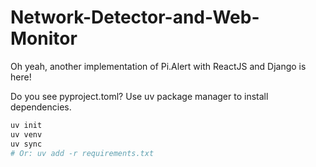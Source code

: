 # Network-Detector-and-Web-Monitor
Oh yeah, another implementation of Pi.Alert with ReactJS and Django is here!

Do you see pyproject.toml? Use uv package manager to install dependencies. 
```bash
uv init
uv venv
uv sync
# Or: uv add -r requirements.txt
```